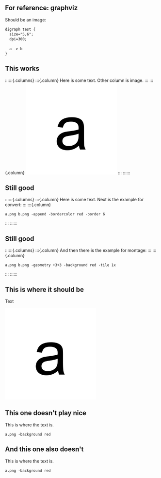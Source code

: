 
## For reference: graphviz

Should be an image:

```{.graphviz}
digraph test {
  size="5,6";
  dpi=300;

  a -> b
}
```

## This works

::::::{.columns}
:::{.column}
Here is some text. Other column is image.
:::
:::{.column}
![](a.png)
:::
::::::

## Still good

::::::{.columns}
:::{.column}
Here is some text. Next is the example for convert: 
:::
:::{.column}
```{.convert}
a.png b.png -append -bordercolor red -border 6
```
:::
::::::

## Still good

::::::{.columns}
:::{.column}
And then there is the example for montage:
:::
:::{.column}
```{.montage}
a.png b.png -geometry +3+3 -background red -tile 1x
```
:::
::::::

## This is where it should be

Text

![](a.png)

## This one doesn't play nice

This is where the text is.

```{.convert}
a.png -background red 
```

## And this one also doesn't

This is where the text is.

```{.montage}
a.png -background red 
```

